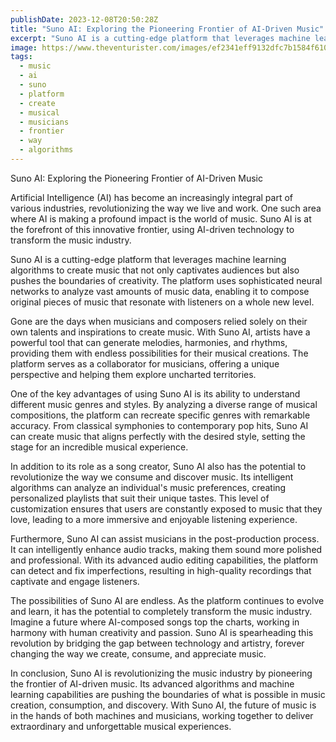 ```yaml
---
publishDate: 2023-12-08T20:50:28Z
title: "Suno AI: Exploring the Pioneering Frontier of AI-Driven Music"
excerpt: "Suno AI is a cutting-edge platform that leverages machine learning algorithms to create music that not only captivates audiences but also pushes the boundaries of creativity. The platform uses sophisticated neural networks to analyze vast amounts of music data, enabling it to compose original pieces of music that resonate with listeners on a whole new level."
image: https://www.theventurister.com/images/ef2341eff9132dfc7b1584f610e3be90.png
tags:
  - music
  - ai
  - suno
  - platform
  - create
  - musical
  - musicians
  - frontier
  - way
  - algorithms
---
```


Suno AI: Exploring the Pioneering Frontier of AI-Driven Music

Artificial Intelligence (AI) has become an increasingly integral part of various industries, revolutionizing the way we live and work. One such area where AI is making a profound impact is the world of music. Suno AI is at the forefront of this innovative frontier, using AI-driven technology to transform the music industry.

Suno AI is a cutting-edge platform that leverages machine learning algorithms to create music that not only captivates audiences but also pushes the boundaries of creativity. The platform uses sophisticated neural networks to analyze vast amounts of music data, enabling it to compose original pieces of music that resonate with listeners on a whole new level.

Gone are the days when musicians and composers relied solely on their own talents and inspirations to create music. With Suno AI, artists have a powerful tool that can generate melodies, harmonies, and rhythms, providing them with endless possibilities for their musical creations. The platform serves as a collaborator for musicians, offering a unique perspective and helping them explore uncharted territories.

One of the key advantages of using Suno AI is its ability to understand different music genres and styles. By analyzing a diverse range of musical compositions, the platform can recreate specific genres with remarkable accuracy. From classical symphonies to contemporary pop hits, Suno AI can create music that aligns perfectly with the desired style, setting the stage for an incredible musical experience.

In addition to its role as a song creator, Suno AI also has the potential to revolutionize the way we consume and discover music. Its intelligent algorithms can analyze an individual's music preferences, creating personalized playlists that suit their unique tastes. This level of customization ensures that users are constantly exposed to music that they love, leading to a more immersive and enjoyable listening experience.

Furthermore, Suno AI can assist musicians in the post-production process. It can intelligently enhance audio tracks, making them sound more polished and professional. With its advanced audio editing capabilities, the platform can detect and fix imperfections, resulting in high-quality recordings that captivate and engage listeners.

The possibilities of Suno AI are endless. As the platform continues to evolve and learn, it has the potential to completely transform the music industry. Imagine a future where AI-composed songs top the charts, working in harmony with human creativity and passion. Suno AI is spearheading this revolution by bridging the gap between technology and artistry, forever changing the way we create, consume, and appreciate music.

In conclusion, Suno AI is revolutionizing the music industry by pioneering the frontier of AI-driven music. Its advanced algorithms and machine learning capabilities are pushing the boundaries of what is possible in music creation, consumption, and discovery. With Suno AI, the future of music is in the hands of both machines and musicians, working together to deliver extraordinary and unforgettable musical experiences.
